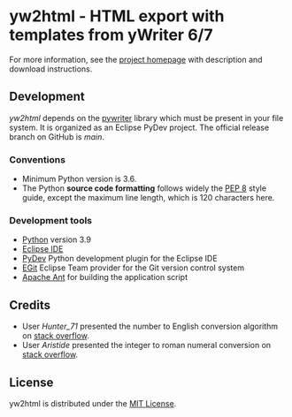 # yw2html - HTML export with templates from yWriter 6/7

For more information, see the [project homepage](https://peter88213.github.io/yw2html) with description and download instructions.


## Development

*yw2html* depends on the [pywriter](https://github.com/peter88213/PyWriter) library which must be present in your file system. It is organized as an Eclipse PyDev project. The official release branch on GitHub is *main*.

### Conventions

- Minimum Python version is 3.6. 
- The Python **source code formatting** follows widely the [PEP 8](https://www.python.org/dev/peps/pep-0008/) style guide, except the maximum line length, which is 120 characters here.

### Development tools

- [Python](https://python.org) version 3.9
- [Eclipse IDE](https://eclipse.org)
- [PyDev](https://pydev.org) Python development plugin for the Eclipse IDE
- [EGit](https://www.eclipse.org/egit/) Eclipse Team provider for the Git version control system
- [Apache Ant](https://ant.apache.org/) for building the application script

## Credits

- User *Hunter_71* presented the number to English conversion algorithm on [stack overflow](https://stackoverflow.com/a/51849443).
- User *Aristide* presented the integer to roman numeral conversion on [stack overflow](https://stackoverflow.com/a/47713392).

## License

yw2html is distributed under the [MIT License](http://www.opensource.org/licenses/mit-license.php).



